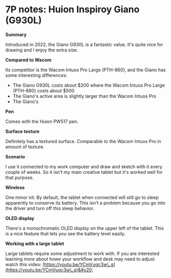 # 7P notes: Huion Inspiroy Giano (G930L)

**Summary**

Introduced in 2022, the Giano G930L is a fantastic value. It's quite nice for drawing and I enjoy the extra size.&#x20;

**Compared to Wacom**

Its competitor is the Wacom Intuos Pro Large (PTH-860), and the Giano has some interesting differences:

* The Giano G930L costs about $200 where the Wacom Intuos Pro Large (PTH-860) costs about $500
* The Giano's active area is slightly larger than the Wacom Intuos Pro
* The Giano's&#x20;

**Pen**

Comes with the Huion PW517 pen.&#x20;

**Surface texture**

Definitely has a textured surface. Comparable to the Wacom Intuos Pro in amount of texture.

**Scenario**

I use it connected to my work computer and draw and sketch with it every couple of weeks. So it isn't my main creative tablet but it's worked well for that purpose.

**Wireless**

One minor nit: By default, the tablet when connected will still go to sleep apparently to conserve its battery. This isn't a problem because you go into the driver and turn off this sleep behavior. &#x20;

**OLED display**

There's a monochromatic OLED display on the upper left of the tablet. This is a nice feature that lets you see the battery level easily.

**Working with a large tablet**

Large tablets require some adjustment to work with. If you are interested learning more about howe your workflow and desk may need to adjust watch this video: [https://youtu.be/YCmVugc3w\_g](https://youtu.be/YCmVugc3w\_g)&#x20;



##

